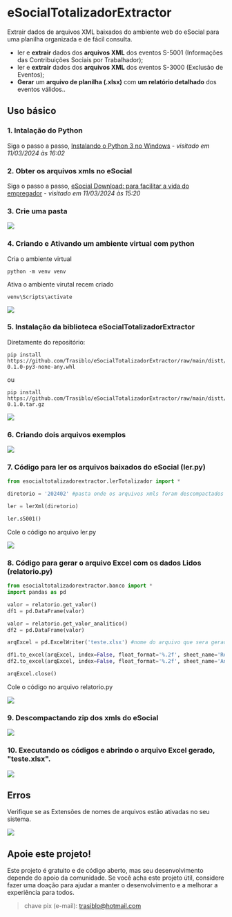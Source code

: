 # eSocialTotalizadorExtractor

Extrair dados de arquivos XML baixados do ambiente web do eSocial para uma planilha organizada e de fácil consulta.

- ler e **extrair** dados dos **arquivos XML** dos eventos S-5001 (Informações das Contribuições Sociais por Trabalhador);
- ler e **extrair** dados dos **arquivos XML** dos eventos S-3000 (Exclusão de Eventos);
- **Gerar** um **arquivo de planilha (.xlsx)** com **um relatório detalhado** dos eventos válidos..


## Uso básico
### 1. Intalação do Python

Siga o passo a passo, [Instalando o Python 3 no Windows](https://python.org.br/instalacao-windows/) - *visitado em 11/03/2024 às 16:02*

### 2. Obter os arquivos xmls no eSocial

Siga o passo a passo, [eSocial Download: para facilitar a vida do empregador](https://www.gov.br/esocial/pt-br/noticias/esocial-download-para-facilitar-a-vida-do-empregador) - *visitado em 11/03/2024 às 15:20*

### 3. Crie uma pasta
![](https://github.com/Trasiblo/eSocialTotalizadorExtractor/raw/main/gifs/criar_pasta.gif)


### 4. Criando e Ativando um ambiente virtual com python

Cria o ambiente virtual
```
python -m venv venv
```

Ativa o ambiente virutal recem criado
```
venv\Scripts\activate
```

![](https://github.com/Trasiblo/eSocialTotalizadorExtractor/raw/main/gifs/criar_ambiente_virtual.gif)

### 5. Instalação da biblioteca eSocialTotalizadorExtractor

Diretamente do repositório:

```
pip install https://github.com/Trasiblo/eSocialTotalizadorExtractor/raw/main/distt/esocialtotalizadorextractor-0.1.0-py3-none-any.whl
```
ou
```
pip install https://github.com/Trasiblo/eSocialTotalizadorExtractor/raw/main/distt/esocialtotalizadorextractor-0.1.0.tar.gz
```

![](https://github.com/Trasiblo/eSocialTotalizadorExtractor/raw/main/gifs/instalar.gif)

### 6. Criando dois arquivos exemplos 

![](https://github.com/Trasiblo/eSocialTotalizadorExtractor/raw/main/gifs/criar_arquivos.gif)


### 7. Código para ler os arquivos baixados do eSocial (ler.py)

```python
from esocialtotalizadorextractor.lerTotalizador import *

diretorio = '202402' #pasta onde os arquivos xmls foram descompactados

ler = lerXml(diretorio)

ler.s5001() 
```

Cole o código no arquivo ler.py

![](https://github.com/Trasiblo/eSocialTotalizadorExtractor/raw/main/gifs/colar_ler.gif)


### 8. Código para gerar o arquivo Excel com os dados Lidos (relatorio.py)

```python
from esocialtotalizadorextractor.banco import *
import pandas as pd

valor = relatorio.get_valor()
df1 = pd.DataFrame(valor)

valor = relatorio.get_valor_analitico()
df2 = pd.DataFrame(valor)

arqExcel = pd.ExcelWriter('teste.xlsx') #nome do arquivo que sera gerado

df1.to_excel(arqExcel, index=False, float_format='%.2f', sheet_name='Resumo')
df2.to_excel(arqExcel, index=False, float_format='%.2f', sheet_name='Analitica')

arqExcel.close()
```

Cole o código no arquivo relatorio.py

![](https://github.com/Trasiblo/eSocialTotalizadorExtractor/raw/main/gifs/colar_relatorio.gif)

### 9. Descompactando zip dos xmls do eSocial

![](https://github.com/Trasiblo/eSocialTotalizadorExtractor/raw/main/gifs/xmls_esocial.gif)

### 10. Executando os códigos e abrindo o arquivo Excel gerado, "teste.xlsx".

![](https://github.com/Trasiblo/eSocialTotalizadorExtractor/raw/main/gifs/executar_codigos.gif)



## Erros 

Verifique se as Extensões de nomes de arquivos estão ativadas no seu sistema.

![](https://github.com/Trasiblo/eSocialTotalizadorExtractor/raw/main/gifs/criar_exibir_extensoes.gif)


## Apoie este projeto!
Este projeto é gratuito e de código aberto, mas seu desenvolvimento depende do apoio da comunidade. Se você acha este projeto útil, considere fazer uma doação para ajudar a manter o desenvolvimento e a melhorar a experiência para todos.

> chave pix (e-mail): trasiblo@hotmail.com